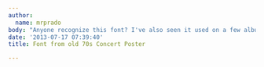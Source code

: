 ```yaml
---
author:
  name: mrprado
body: "Anyone recognize this font? I've also seen it used on a few album covers.\r\n\r\nThanks![img:sites/default/files/old-images/perezpradoheading_4970.jpg][img:sites/default/files/old-images/resize-wizard-1_3715.jpg]"
date: '2013-07-17 07:39:40'
title: Font from old 70s Concert Poster

---
```


